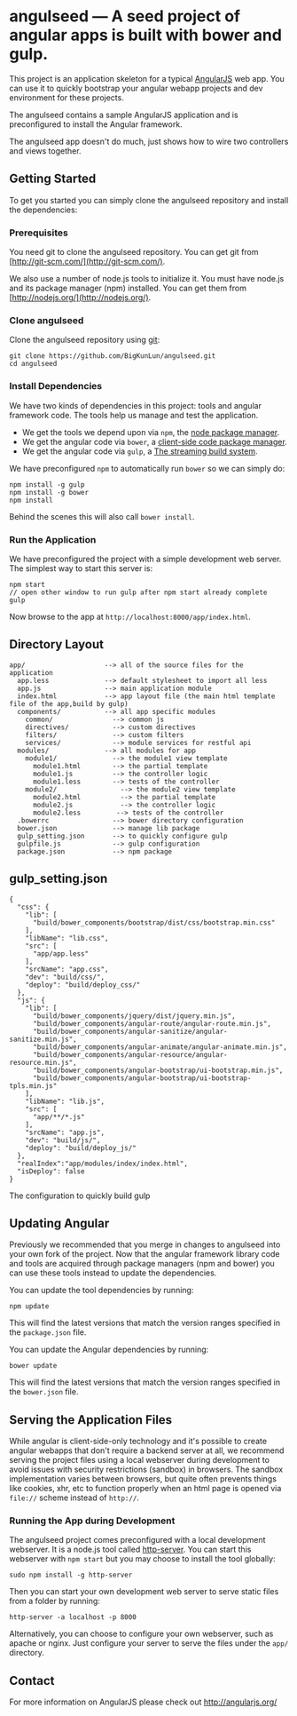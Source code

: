 # angulseed — A seed project of angular apps is built with bower and gulp.

This project is an application skeleton for a typical [AngularJS](http://angularjs.org/) web app.
You can use it to quickly bootstrap your angular webapp projects and dev environment for these
projects.

The angulseed contains a sample AngularJS application and is preconfigured to install the Angular
framework.

The angulseed app doesn't do much, just shows how to wire two controllers and views together.


## Getting Started

To get you started you can simply clone the angulseed repository and install the dependencies:

### Prerequisites

You need git to clone the angulseed repository. You can get git from
[http://git-scm.com/](http://git-scm.com/).

We also use a number of node.js tools to initialize it. You must have node.js and
its package manager (npm) installed.  You can get them from [http://nodejs.org/](http://nodejs.org/).

### Clone angulseed

Clone the angulseed repository using [git][git]:

```
git clone https://github.com/BigKunLun/angulseed.git
cd angulseed
```

### Install Dependencies

We have two kinds of dependencies in this project: tools and angular framework code.  The tools help
us manage and test the application.

* We get the tools we depend upon via `npm`, the [node package manager][npm].
* We get the angular code via `bower`, a [client-side code package manager][bower].
* We get the angular code via `gulp`, a [The streaming build system][gulp].

We have preconfigured `npm` to automatically run `bower` so we can simply do:

```
npm install -g gulp
npm install -g bower
npm install
```

Behind the scenes this will also call `bower install`.

### Run the Application

We have preconfigured the project with a simple development web server.  The simplest way to start
this server is:

```
npm start
// open other window to run gulp after npm start already complete
gulp
```

Now browse to the app at `http://localhost:8000/app/index.html`.



## Directory Layout

```
app/                    --> all of the source files for the application
  app.less              --> default stylesheet to import all less
  app.js                --> main application module
  index.html            --> app layout file (the main html template file of the app,build by gulp)
  components/           --> all app specific modules
    common/               --> common js 
    directives/           --> custom directives
    filters/              --> custom filters
    services/             --> module services for restful api
  modules/              --> all modules for app
    module1/              --> the module1 view template
      module1.html        --> the partial template
      module1.js          --> the controller logic
      module1.less        --> tests of the controller
    module2/                --> the module2 view template
      module2.html          --> the partial template
      module2.js            --> the controller logic
      module2.less         --> tests of the controller
  .bowerrc                --> bower directory configuration
  bower.json              --> manage lib package
  gulp_setting.json       --> to quickly configure gulp
  gulpfile.js             --> gulp configuration
  package.json            --> npm package
```

## gulp_setting.json
```
{
  "css": {
    "lib": [
      "build/bower_components/bootstrap/dist/css/bootstrap.min.css"
    ],
    "libName": "lib.css",
    "src": [
      "app/app.less"
    ],
    "srcName": "app.css",
    "dev": "build/css/",
    "deploy": "build/deploy_css/"
  },
  "js": {
    "lib": [
      "build/bower_components/jquery/dist/jquery.min.js",
      "build/bower_components/angular-route/angular-route.min.js",
      "build/bower_components/angular-sanitize/angular-sanitize.min.js",
      "build/bower_components/angular-animate/angular-animate.min.js",
      "build/bower_components/angular-resource/angular-resource.min.js",
      "build/bower_components/angular-bootstrap/ui-bootstrap.min.js",
      "build/bower_components/angular-bootstrap/ui-bootstrap-tpls.min.js"
    ],
    "libName": "lib.js",
    "src": [
      "app/**/*.js"
    ],
    "srcName": "app.js",
    "dev": "build/js/",
    "deploy": "build/deploy_js/"
  },
  "realIndex":"app/modules/index/index.html",
  "isDeploy": false
}
```
The configuration to quickly build gulp

## Updating Angular

Previously we recommended that you merge in changes to angulseed into your own fork of the project.
Now that the angular framework library code and tools are acquired through package managers (npm and
bower) you can use these tools instead to update the dependencies.

You can update the tool dependencies by running:

```
npm update
```

This will find the latest versions that match the version ranges specified in the `package.json` file.

You can update the Angular dependencies by running:

```
bower update
```

This will find the latest versions that match the version ranges specified in the `bower.json` file.


## Serving the Application Files

While angular is client-side-only technology and it's possible to create angular webapps that
don't require a backend server at all, we recommend serving the project files using a local
webserver during development to avoid issues with security restrictions (sandbox) in browsers. The
sandbox implementation varies between browsers, but quite often prevents things like cookies, xhr,
etc to function properly when an html page is opened via `file://` scheme instead of `http://`.


### Running the App during Development

The angulseed project comes preconfigured with a local development webserver.  It is a node.js
tool called [http-server][http-server].  You can start this webserver with `npm start` but you may choose to
install the tool globally:

```
sudo npm install -g http-server
```

Then you can start your own development web server to serve static files from a folder by
running:

```
http-server -a localhost -p 8000
```

Alternatively, you can choose to configure your own webserver, such as apache or nginx. Just
configure your server to serve the files under the `app/` directory.

## Contact

For more information on AngularJS please check out http://angularjs.org/

[git]: http://git-scm.com/
[bower]: http://bower.io
[npm]: https://www.npmjs.org/
[node]: http://nodejs.org
[gulp]: http://gulpjs.com/
[http-server]: https://github.com/nodeapps/http-server
